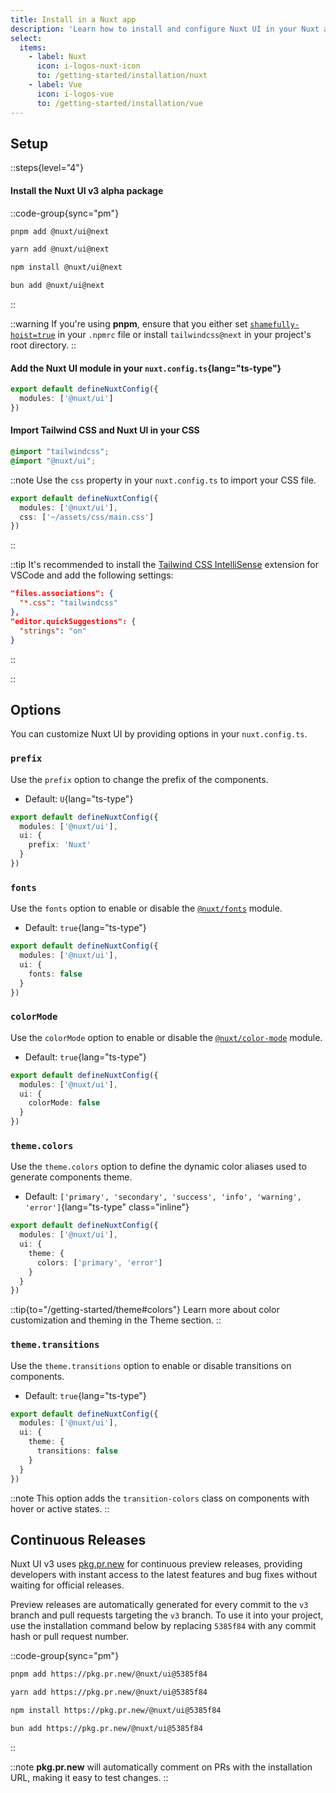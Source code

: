 ```yaml
---
title: Install in a Nuxt app
description: 'Learn how to install and configure Nuxt UI in your Nuxt application.'
select:
  items:
    - label: Nuxt
      icon: i-logos-nuxt-icon
      to: /getting-started/installation/nuxt
    - label: Vue
      icon: i-logos-vue
      to: /getting-started/installation/vue
---
```


## Setup

::steps{level="4"}

#### Install the Nuxt UI v3 alpha package

::code-group{sync="pm"}

```bash [pnpm]
pnpm add @nuxt/ui@next
```

```bash [yarn]
yarn add @nuxt/ui@next
```

```bash [npm]
npm install @nuxt/ui@next
```

```bash [bun]
bun add @nuxt/ui@next
```

::

::warning
If you're using **pnpm**, ensure that you either set [`shamefully-hoist=true`](https://pnpm.io/npmrc#shamefully-hoist) in your `.npmrc` file or install `tailwindcss@next` in your project's root directory.
::

#### Add the Nuxt UI module in your `nuxt.config.ts`{lang="ts-type"}

```ts [nuxt.config.ts]
export default defineNuxtConfig({
  modules: ['@nuxt/ui']
})
```

#### Import Tailwind CSS and Nuxt UI in your CSS

```css [assets/css/main.css]
@import "tailwindcss";
@import "@nuxt/ui";
```

::note
Use the `css` property in your `nuxt.config.ts` to import your CSS file.

```ts [nuxt.config.ts]
export default defineNuxtConfig({
  modules: ['@nuxt/ui'],
  css: ['~/assets/css/main.css']
})
```
::

::tip
It's recommended to install the [Tailwind CSS IntelliSense](https://marketplace.visualstudio.com/items?itemName=bradlc.vscode-tailwindcss) extension for VSCode and add the following settings:
```json
"files.associations": {
  "*.css": "tailwindcss"
},
"editor.quickSuggestions": {
  "strings": "on"
}
```

::

::

## Options

You can customize Nuxt UI by providing options in your `nuxt.config.ts`.

### `prefix`

Use the `prefix` option to change the prefix of the components.

- Default: `U`{lang="ts-type"}

```ts [nuxt.config.ts]
export default defineNuxtConfig({
  modules: ['@nuxt/ui'],
  ui: {
    prefix: 'Nuxt'
  }
})
```

### `fonts`

Use the `fonts` option to enable or disable the [`@nuxt/fonts`](https://github.com/nuxt/fonts) module.

- Default: `true`{lang="ts-type"}

```ts [nuxt.config.ts]
export default defineNuxtConfig({
  modules: ['@nuxt/ui'],
  ui: {
    fonts: false
  }
})
```

### `colorMode`

Use the `colorMode` option to enable or disable the [`@nuxt/color-mode`](https://github.com/nuxt-modules/color-mode) module.

- Default: `true`{lang="ts-type"}

```ts [nuxt.config.ts]
export default defineNuxtConfig({
  modules: ['@nuxt/ui'],
  ui: {
    colorMode: false
  }
})
```

### `theme.colors`

Use the `theme.colors` option to define the dynamic color aliases used to generate components theme.

- Default: `['primary', 'secondary', 'success', 'info', 'warning', 'error']`{lang="ts-type" class="inline"}

```ts [nuxt.config.ts]
export default defineNuxtConfig({
  modules: ['@nuxt/ui'],
  ui: {
    theme: {
      colors: ['primary', 'error']
    }
  }
})
```

::tip{to="/getting-started/theme#colors"}
Learn more about color customization and theming in the Theme section.
::

### `theme.transitions`

Use the `theme.transitions` option to enable or disable transitions on components.

- Default: `true`{lang="ts-type"}

```ts [nuxt.config.ts]
export default defineNuxtConfig({
  modules: ['@nuxt/ui'],
  ui: {
    theme: {
      transitions: false
    }
  }
})
```

::note
This option adds the `transition-colors` class on components with hover or active states.
::

## Continuous Releases

Nuxt UI v3 uses [pkg.pr.new](https://github.com/stackblitz-labs/pkg.pr.new) for continuous preview releases, providing developers with instant access to the latest features and bug fixes without waiting for official releases.

Preview releases are automatically generated for every commit to the `v3` branch and pull requests targeting the `v3` branch. To use it into your project, use the installation command below by replacing `5385f84` with any commit hash or pull request number.

::code-group{sync="pm"}

```bash [pnpm]
pnpm add https://pkg.pr.new/@nuxt/ui@5385f84
```

```bash [yarn]
yarn add https://pkg.pr.new/@nuxt/ui@5385f84
```

```bash [npm]
npm install https://pkg.pr.new/@nuxt/ui@5385f84
```

```bash [bun]
bun add https://pkg.pr.new/@nuxt/ui@5385f84
```

::

::note
**pkg.pr.new** will automatically comment on PRs with the installation URL, making it easy to test changes.
::
